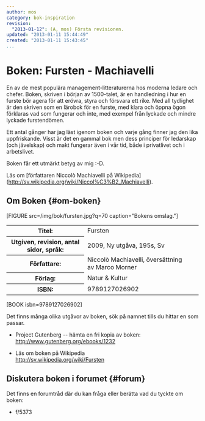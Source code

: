 ```yaml
---
author: mos
category: bok-inspiration
revision:
  "2013-01-12": (A, mos) Första revisionen.
updated: "2013-01-11 15:44:49"
created: "2013-01-11 15:43:45"
...
```

Boken: Fursten - Machiavelli
==================================

En av de mest populära management-litteraturerna hos moderna ledare och chefer. Boken, skriven i början av 1500-talet, är en handledning i hur en furste bör agera för att erövra, styra och försvara ett rike. Med all tydlighet är den skriven som en lärobok för en furste, med klara och öppna ögon förklaras vad som fungerar och inte, med exempel från lyckade och mindre lyckade furstendömen.  

<!--more-->


Ett antal gånger har jag läst igenom boken och varje gång finner jag den lika uppfriskande. Visst är det en gammal bok men dess principer för ledarskap (och jävelskap) och makt fungerar även i vår tid, både i privatlivet och i arbetslivet.

Boken får ett utmärkt betyg av mig :-D. 

Läs om [författaren Niccolò Machiavelli på Wikipedia](<a href='http://sv.wikipedia.org/wiki/Niccol%C3%B2_Machiavelli'>http://sv.wikipedia.org/wiki/Niccol%C3%B2_Machiavelli</a>).





Om Boken {#om-boken}
--------------------

[FIGURE src=/img/bok/fursten.jpg?q=70 caption="Bokens omslag."]

<table>
<tr><th>Titel:</th><td>Fursten<td></tr>
<tr><th>Utgiven, revision, antal sidor, språk:</th><td>2009, Ny utgåva, 195s, Sv<td></tr>
<tr><th>Författare:</th><td>Niccolò Machiavelli, översättning av Marco Morner<td></tr>
<tr><th>Förlag:</th><td>Natur & Kultur<td></tr>
<tr><th>ISBN:</th><td>9789127026902<td></tr>
</table>

[BOOK isbn=9789127026902]

Det finns många olika utgåvor av boken, sök på namnet tills du hittar en som passar.

* Project Gutenberg -- hämta en fri kopia av boken:  
  <a href='http://www.gutenberg.org/ebooks/1232'>http://www.gutenberg.org/ebooks/1232</a>

* Läs om boken på Wikipedia  
  <a href='http://sv.wikipedia.org/wiki/Fursten'>http://sv.wikipedia.org/wiki/Fursten</a>



Diskutera boken i forumet {#forum}
----------------------------------

Det finns en forumtråd där du kan fråga eller berätta vad du tyckte om boken:

* f/5373







